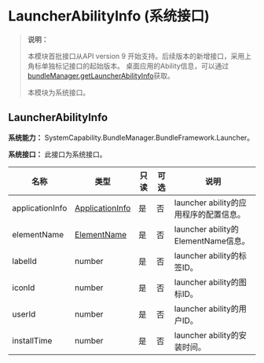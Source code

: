 # LauncherAbilityInfo (系统接口)

> **说明：**
>
> 本模块首批接口从API version 9 开始支持。后续版本的新增接口，采用上角标单独标记接口的起始版本。
桌面应用的Ability信息，可以通过[bundleManager.getLauncherAbilityInfo](js-apis-launcherBundleManager-sys.md#launcherbundlemanagergetlauncherabilityinfo9)获取。
>
> 本模块为系统接口。

## LauncherAbilityInfo

 **系统能力：** SystemCapability.BundleManager.BundleFramework.Launcher。

 **系统接口：** 此接口为系统接口。

| 名称            | 类型                                                        | 只读 | 可选 | 说明                                 |
| --------------- | ----------------------------------------------------------- | ---- | ---- | ------------------------------------ |
| applicationInfo | [ApplicationInfo](js-apis-bundleManager-applicationInfo.md) | 是   | 否   | launcher ability的应用程序的配置信息。 |
| elementName     | [ElementName](js-apis-bundleManager-elementName.md)         | 是   | 否   | launcher ability的ElementName信息。    |
| labelId         | number                                                      | 是   | 否   | launcher ability的标签ID。             |
| iconId          | number                                                      | 是   | 否   | launcher ability的图标ID。             |
| userId          | number                                                      | 是   | 否   | launcher ability的用户ID。             |
| installTime     | number                                                      | 是   | 否   | launcher ability的安装时间。           |